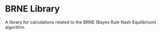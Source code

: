 # BRNE Library
A library for calculations related to the BRNE (Bayes Rule Nash Equilibrium) algorithm.